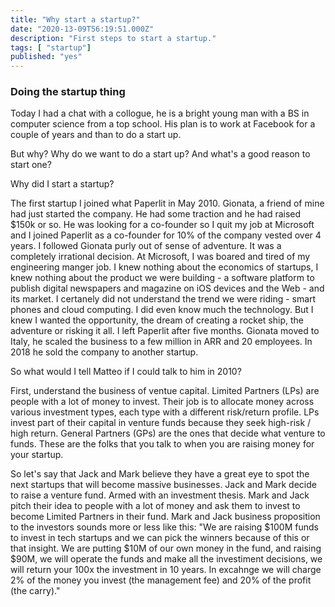```yaml
--- 
title: "Why start a startup?"
date: "2020-13-09T56:19:51.000Z"
description: "First steps to start a startup."
tags: [ "startup"]
published: "yes"
---
```

### Doing the startup thing

Today I had a chat with a collogue, he is a bright young man with a BS in computer science from a top school. His plan is to work at Facebook for a couple of years and than to do a start up.

But why? Why do we want to do a start up? And what's a good reason to start one?


Why did I start a startup?

The first startup I joined what Paperlit in May 2010. Gionata, a friend of mine had just started the company. He had some traction and he had raised $150k or so. He was looking for a co-founder so I quit my job at Microsoft and I joined Paperlit as a co-founder for 10% of the company vested over 4 years. I followed Gionata purly out of sense of adventure. It was a completely irrational decision. At Microsoft, I was boared and tired of my engineering manger job. I knew nothing about the economics of startups, I knew nothing about the product we were building - a software platform to publish digital newspapers and magazine on iOS devices and the Web -  and its market. I certanely did not understand the trend we were riding - smart phones and cloud computing.
I did even know much the technology. But I knew I wanted the opportunity, the dream of creating a rocket ship, the adventure or risking it all. 
I left Paperlit after five months. Gionata moved to Italy, he scaled the business to a few million in ARR and 20 employees. In 2018 he sold the company to another startup.

So what would I tell Matteo if I could talk to him in 2010?

First, understand the business of ventue capital.
Limited Partners (LPs) are people with a lot of money to invest. Their job is to allocate money across various investment types, each type with a different risk/return profile. LPs invest part of their capital in venture funds because they seek high-risk / high return.
General Partners (GPs) are the ones that decide what venture to funds. These are the folks that you talk to when you are raising money for your startup.

So let's say that Jack and Mark believe they have a great eye to spot the next startups that will become massive businesses. Jack and Mark decide to raise a venture fund. Armed with an investment thesis. Mark and Jack  pitch their idea to people with a lot of money and ask them to invest to become Limited Partners in their fund. Mark and Jack business proposition to the investors sounds more or less like this: "We are raising $100M funds to invest in tech startups and we can pick the winners because of this or that insight. We are putting $10M of our own money in the fund, and raising $90M, we will operate the funds and make all the investiment decisions, we will return your 100x the investment in 10 years. In excahnge we will charge 2% of the money you invest (the management fee) and 20% of the profit (the carry)."  
